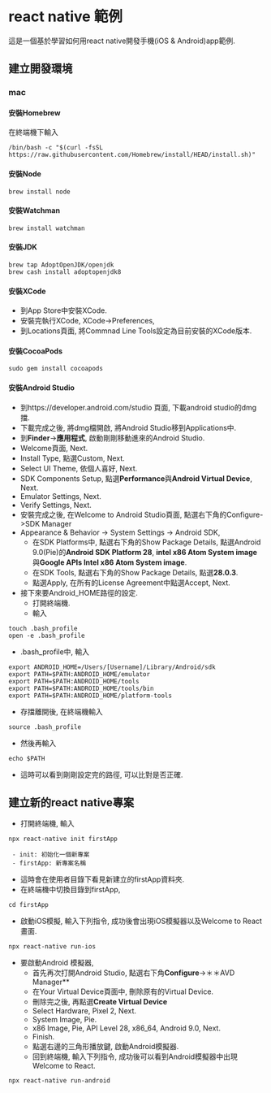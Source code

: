# react native 範例

這是一個基於學習如何用react native開發手機(iOS & Android)app範例.

## 建立開發環境

### mac
    
#### 安裝Homebrew

在終端機下輸入

```shell=
/bin/bash -c "$(curl -fsSL https://raw.githubusercontent.com/Homebrew/install/HEAD/install.sh)"
```
#### 安裝Node

```shell=
brew install node
```

#### 安裝Watchman

```shell=
brew install watchman
```

#### 安裝JDK

```shell=
brew tap AdoptOpenJDK/openjdk
brew cash install adoptopenjdk8
```

#### 安裝XCode

 - 到App Store中安裝XCode. 
 - 安裝完執行XCode, XCode->Preferences, 
 - 到Locations頁面, 將Commnad Line Tools設定為目前安裝的XCode版本.

#### 安裝CocoaPods

```shell=
sudo gem install cocoapods
```

#### 安裝Android Studio

 - 到https://developer.android.com/studio 頁面, 下載android studio的dmg擋.
 - 下載完成之後, 將dmg檔開啟, 將Android Studio移到Applications中.
 - 到**Finder**->**應用程式**, 啟動剛剛移動進來的Android Studio.
 - Welcome頁面, Next.
 - Install Type, 點選Custom, Next.
 - Select UI Theme, 依個人喜好, Next.
 - SDK Components Setup, 點選**Performance**與**Android Virtual Device**, Next.
 - Emulator Settings, Next.
 - Verify Settings, Next.
 - 安裝完成之後, 在Welcome to Android Studio頁面, 點選右下角的Configure->SDK Manager
 - Appearance & Behavior -> System Settings -> Android SDK, 
     - 在SDK Platforms中, 點選右下角的Show Package Details, 點選Android 9.0(Pie)的**Android SDK Platform 28**, **intel x86 Atom System image**與**Google APIs Intel x86 Atom System image**.
     - 在SDK Tools, 點選右下角的Show Package Details, 點選**28.0.3**.
     - 點選Apply, 在所有的License Agreement中點選Accept, Next.
 - 接下來要Android_HOME路徑的設定.
     - 打開終端機.
     - 輸入
```shell=
touch .bash_profile
open -e .bash_profile
```
 - .bash_profile中, 輸入

```shell=
export ANDROID_HOME=/Users/[Username]/Library/Android/sdk
export PATH=$PATH:ANDROID_HOME/emulator
export PATH=$PATH:ANDROID_HOME/tools
export PATH=$PATH:ANDROID_HOME/tools/bin
export PATH=$PATH:ANDROID_HOME/platform-tools
```

 - 存擋離開後, 在終端機輸入

```shell=
source .bash_profile
```

 - 然後再輸入

```shell=
echo $PATH
```

 - 這時可以看到剛剛設定完的路徑, 可以比對是否正確.

## 建立新的react native專案

 - 打開終端機, 輸入

```shell=
npx react-native init firstApp
```

     - init: 初始化一個新專案
     - firstApp: 新專案名稱
 
 - 這時會在使用者目錄下看見新建立的firstApp資料夾.
 - 在終端機中切換目錄到firstApp,

```shell=
cd firstApp
```

 - 啟動iOS模擬, 輸入下列指令, 成功後會出現iOS模擬器以及Welcome to React畫面.

```shell=
npx react-native run-ios
```

 - 要啟動Android 模擬器,
     - 首先再次打開Android Studio, 點選右下角**Configure**->＊＊AVD Manager**
     - 在Your Virtual Device頁面中, 刪除原有的Virtual Device.
     - 刪除完之後, 再點選**Create Virtual Device**
     - Select Hardware, Pixel 2, Next.
     - System Image, Pie.
     - x86 Image, Pie, API Level 28, x86_64, Android 9.0, Next.
     - Finish.
     - 點選右邊的三角形播放鍵, 啟動Android模擬器.
     - 回到終端機, 輸入下列指令, 成功後可以看到Android模擬器中出現Welcome to React.

```shell=
npx react-native run-android
```